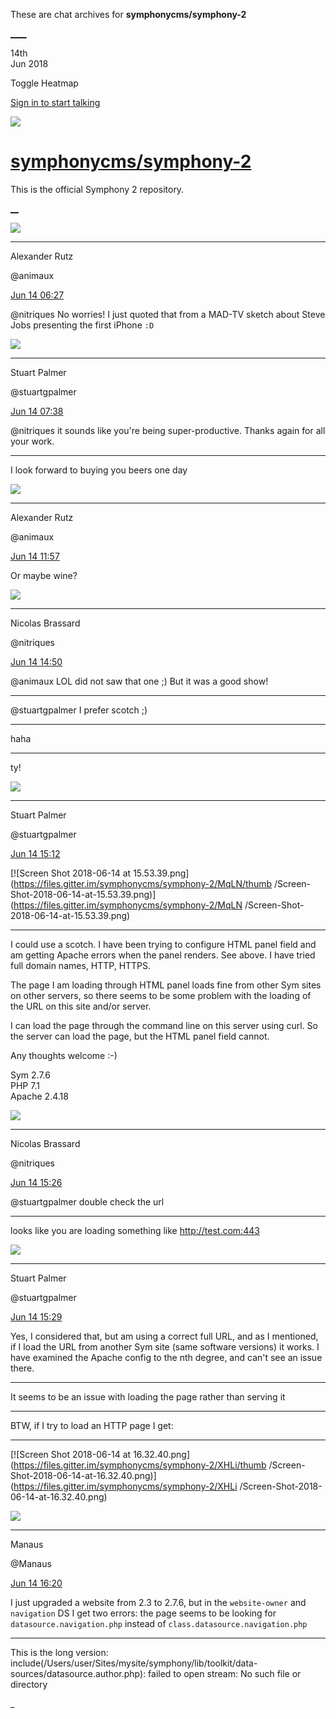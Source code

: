 These are chat archives for **symphonycms/symphony-2**

[__](/symphonycms/symphony-2/archives/2018/06/15)[__](/symphonycms/symphony-2/archives/2018/06/13)

14th  
Jun 2018

Toggle Heatmap

[Sign in to start talking](/login?action=login&button=archive-login)

![](https://avatars-02.gitter.im/group/iv/3/57542c45c43b8c601977197e?s=48)

#  [symphonycms/symphony-2](/symphonycms/symphony-2)

This is the official Symphony 2 repository.

[ __](/orgs/symphonycms/rooms "More symphonycms rooms")

![](https://avatars2.githubusercontent.com/u/446874?v=4&s=30)

____

Alexander Rutz

@animaux

[Jun 14
06:27](https://gitter.im/symphonycms/symphony-2?at=5b220aeffd5b835b2d5a60e9)

@nitriques No worries! I just quoted that from a MAD-TV sketch about Steve
Jobs presenting the first iPhone `:D`

![](https://avatars1.githubusercontent.com/u/825064?v=4&s=30)

____

Stuart Palmer

@stuartgpalmer

[Jun 14
07:38](https://gitter.im/symphonycms/symphony-2?at=5b221b621ee2d149ecc0f635)

@nitriques it sounds like you're being super-productive. Thanks again for all
your work.

____

I look forward to buying you beers one day

![](https://avatars2.githubusercontent.com/u/446874?v=4&s=30)

____

Alexander Rutz

@animaux

[Jun 14
11:57](https://gitter.im/symphonycms/symphony-2?at=5b22582e82b1b355c9575195)

Or maybe wine?

![](https://avatars1.githubusercontent.com/u/771169?v=4&s=30)

____

Nicolas Brassard

@nitriques

[Jun 14
14:50](https://gitter.im/symphonycms/symphony-2?at=5b22809b32618e705eba6daf)

@animaux LOL did not saw that one ;) But it was a good show!

____

@stuartgpalmer I prefer scotch ;)

____

haha

____

ty!

![](https://avatars1.githubusercontent.com/u/825064?v=4&s=30)

____

Stuart Palmer

@stuartgpalmer

[Jun 14
15:12](https://gitter.im/symphonycms/symphony-2?at=5b2285dbebf21755ca31ad55)

[![Screen Shot 2018-06-14 at
15.53.39.png](https://files.gitter.im/symphonycms/symphony-2/MqLN/thumb
/Screen-
Shot-2018-06-14-at-15.53.39.png)](https://files.gitter.im/symphonycms/symphony-2/MqLN
/Screen-Shot-2018-06-14-at-15.53.39.png)

____

I could use a scotch. I have been trying to configure HTML panel field and am
getting Apache errors when the panel renders. See above. I have tried full
domain names, HTTP, HTTPS.

The page I am loading through HTML panel loads fine from other Sym sites on
other servers, so there seems to be some problem with the loading of the URL
on this site and/or server.

I can load the page through the command line on this server using curl. So the
server can load the page, but the HTML panel field cannot.

Any thoughts welcome :-)

Sym 2.7.6  
PHP 7.1  
Apache 2.4.18

![](https://avatars1.githubusercontent.com/u/771169?v=4&s=30)

____

Nicolas Brassard

@nitriques

[Jun 14
15:26](https://gitter.im/symphonycms/symphony-2?at=5b2289418864a936cc881e4a)

@stuartgpalmer double check the url

____

looks like you are loading something like <http://test.com:443>

![](https://avatars1.githubusercontent.com/u/825064?v=4&s=30)

____

Stuart Palmer

@stuartgpalmer

[Jun 14
15:29](https://gitter.im/symphonycms/symphony-2?at=5b2289e7c277fb705dce1eda)

Yes, I considered that, but am using a correct full URL, and as I mentioned,
if I load the URL from another Sym site (same software versions) it works. I
have examined the Apache config to the nth degree, and can't see an issue
there.

____

It seems to be an issue with loading the page rather than serving it

____

BTW, if I try to load an HTTP page I get:

____

[![Screen Shot 2018-06-14 at
16.32.40.png](https://files.gitter.im/symphonycms/symphony-2/XHLi/thumb
/Screen-
Shot-2018-06-14-at-16.32.40.png)](https://files.gitter.im/symphonycms/symphony-2/XHLi
/Screen-Shot-2018-06-14-at-16.32.40.png)

![](https://avatars1.githubusercontent.com/u/1131505?v=4&s=30)

____

Manaus

@Manaus

[Jun 14
16:20](https://gitter.im/symphonycms/symphony-2?at=5b2295e5a0161836cb1b6987)

I just upgraded a website from 2.3 to 2.7.6, but in the `website-owner` and
`navigation` DS I get two errors: the page seems to be looking for
`datasource.navigation.php` instead of `class.datasource.navigation.php`

____

This is the long version:  
<error>include(/Users/user/Sites/mysite/symphony/lib/toolkit/data-
sources/datasource.author.php): failed to open stream: No such file or
directory</error>

_


